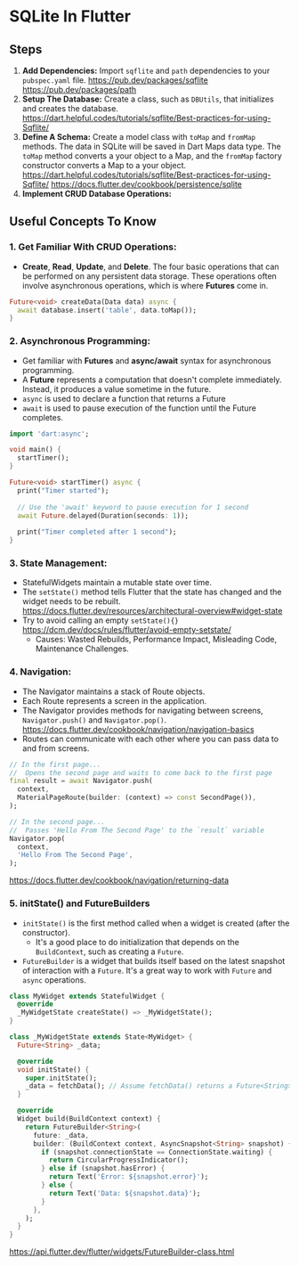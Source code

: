 ﻿# SQLite In Flutter

## Steps

1. **Add Dependencies:**  Import  `sqflite`  and  `path`  dependencies to your  `pubspec.yaml`  file. 
https://pub.dev/packages/sqflite
https://pub.dev/packages/path
2. **Setup The Database:** Create a class, such as `DBUtils`, that initializes and creates the database.
https://dart.helpful.codes/tutorials/sqflite/Best-practices-for-using-Sqflite/
3. **Define A Schema:** Create a model class with  `toMap`  and  `fromMap`  methods. The data in SQLite will be saved in Dart Maps data type. The  `toMap`  method converts a  your  object to a Map, and the  `fromMap`  factory constructor converts a Map to a  your  object.
https://dart.helpful.codes/tutorials/sqflite/Best-practices-for-using-Sqflite/
https://docs.flutter.dev/cookbook/persistence/sqlite
4. **Implement CRUD Database Operations:**

## Useful Concepts To Know
### 1. Get Familiar With CRUD Operations:
- **Create**, **Read**, **Update**, and **Delete**. The four basic operations that can be performed on any persistent data storage. These operations often involve asynchronous operations, which is where **Futures** come in.
```dart
Future<void> createData(Data data) async {
  await database.insert('table', data.toMap());
}
```
### 2.  Asynchronous Programming: 
- Get familiar with **Futures** and **async/await** syntax for asynchronous programming.
- A **Future** represents a computation that doesn't complete immediately. Instead, it produces a value sometime in the future. 
- `async`  is used to declare a function that returns a Future
- `await`  is used to pause execution of the function until the Future completes. 
```dart
import 'dart:async';

void main() {
  startTimer();
}

Future<void> startTimer() async {
  print("Timer started");
  
  // Use the 'await' keyword to pause execution for 1 second
  await Future.delayed(Duration(seconds: 1));
  
  print("Timer completed after 1 second");
}
```

### 3.  State Management:
- StatefulWidgets maintain a mutable state over time.
- The  `setState()`  method tells Flutter that the state has changed and the widget needs to be rebuilt.
https://docs.flutter.dev/resources/architectural-overview#widget-state
- Try to avoid calling an empty `setState(){}` 
https://dcm.dev/docs/rules/flutter/avoid-empty-setstate/
	- Causes: Wasted Rebuilds, Performance Impact, Misleading Code, Maintenance Challenges.

### 4.  Navigation: 
- The Navigator maintains a stack of Route objects. 
- Each Route represents a screen in the application. 
- The Navigator provides methods for navigating between screens, `Navigator.push()` and  `Navigator.pop()`. 
https://docs.flutter.dev/cookbook/navigation/navigation-basics
- Routes can communicate with each other where you can pass data to and from screens.
```dart
// In the first page...
// 	Opens the second page and waits to come back to the first page
final result = await Navigator.push(
  context,
  MaterialPageRoute(builder: (context) => const SecondPage()),
);

// In the second page...
// 	Passes 'Hello From The Second Page' to the `result` variable
Navigator.pop(
  context,
  'Hello From The Second Page',
);
```
https://docs.flutter.dev/cookbook/navigation/returning-data

### 5. initState() and FutureBuilders
- `initState()` is the first method called when a widget is created (after the constructor).
	- It's a good place to do initialization that depends on the `BuildContext`, such as creating a `Future`.
- `FutureBuilder` is a widget that builds itself based on the latest snapshot of interaction with a `Future`. It's a great way to work with `Future` and `async` operations.
```dart
class MyWidget extends StatefulWidget {
  @override
  _MyWidgetState createState() => _MyWidgetState();
}

class _MyWidgetState extends State<MyWidget> {
  Future<String> _data;

  @override
  void initState() {
    super.initState();
    _data = fetchData(); // Assume fetchData() returns a Future<String>
  }

  @override
  Widget build(BuildContext context) {
    return FutureBuilder<String>(
      future: _data,
      builder: (BuildContext context, AsyncSnapshot<String> snapshot) {
        if (snapshot.connectionState == ConnectionState.waiting) {
          return CircularProgressIndicator();
        } else if (snapshot.hasError) {
          return Text('Error: ${snapshot.error}');
        } else {
          return Text('Data: ${snapshot.data}');
        }
      },
    );
  }
}
```
https://api.flutter.dev/flutter/widgets/FutureBuilder-class.html

